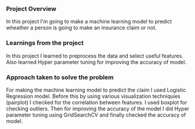 ### Project Overview

 In this project I'm going to make a machine learning model to predict wheather a person is going to make an insurance claim or not.


### Learnings from the project

 In this project I learned to preprocess the data and select useful features. Also learned Hyper parameter tuning for improving the accuracy of model.


### Approach taken to solve the problem

 For making the machine learning model to predict the claim I used Logistic Regression model. Before this by using various visualization techniquies (pairplot) I checked for the correlation between features. I used boxplot for checking outliers. Then for improving the accuracy of the model I did Hyper parameter tuning using GridSearchCV and finally checked the accuracy of model.


